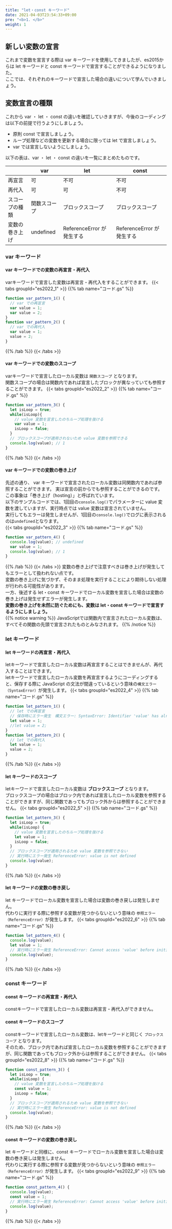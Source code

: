 ```yaml
---
title: "let・const キーワード"
date: 2021-04-03T23:54:33+09:00
pre: "<b>1. </b>"
weight: 1
---
```

## 新しい変数の宣言
これまで変数を宣言する際は var キーワードを使用してきましたが、es2015からは let キーワードと const キーワードで宣言することができるようになりました。  
ここでは、それぞれのキーワードで宣言した場合の違いについて学んでいきましょう。

## 変数宣言の種類
これから var ・ let ・ const の違いを確認していきますが、今後のコーディングは以下の前提で行うようにしましょう。
- 原則 const で宣言しましょう。
- ループ処理などの変数を更新する場合に限っては let で宣言しましょう。
- var では宣言しないようにしましょう。

以下の表は、var ・ let ・ const の違いを一覧にまとめたものです。

||  var  |  let  |  const  |
| ---- | ---- | ---- | ---- |
|  再宣言  |  可  |  不可  |  不可  |
|  再代入  |  可  |  可  |  不可  |
|  スコープの種類  |  関数スコープ  |  ブロックスコープ  |  ブロックスコープ  |
|  変数の巻き上げ  |  undefined  |  ReferenceError が発生する  | ReferenceError が発生する |

### var キーワード
#### var キーワードでの変数の再宣言・再代入
varキーワードで宣言した変数は再宣言・再代入をすることができます。
{{< tabs groupId="es2022_1" >}}
{{% tab name="コード.gs" %}}
```js
function var_pattern_1() {
  // var での再宣言
  var value = 1;
  var value = 2;
}
function var_pattern_2() {
  // var での再代入
  var value = 1;
  value = 2;
}
```
{{% /tab %}}
{{< /tabs >}}

#### var キーワードでの変数のスコープ
varキーワードで宣言したローカル変数は `関数スコープ` となります。  
関数スコープの場合は関数内であれば宣言したブロックが異なっていても参照することができます。
{{< tabs groupId="es2022_2" >}}
{{% tab name="コード.gs" %}}
```js
function var_pattern_3() {
  let isLoop = true;
  while(isLoop){
    // value 変数を宣言したのちループ処理を抜ける
    var value = 1;
    isLoop = false;
  }
  // ブロックスコープが適用されないため value 変数を参照できる
  console.log(value); // 1
}
```
{{% /tab %}}
{{< /tabs >}}

#### var キーワードでの変数の巻き上げ
先述の通り、 var キーワードで宣言されたローカル変数は同関数内であれば参照することができます。
実は宣言の前からでも参照することができるのです。  
この事象は「巻き上げ（hosting）」と呼ばれています。  
以下のサンプルコードでは、1回目の`console.log()`でパラメーターに value 変数を渡していますが、実行時点では value 変数は宣言されていません。  
実行してもエラーは発生しませんが、1回目の`console.log()`でログに表示されるのは`undefined`となります。  
{{< tabs groupId="es2022_3" >}}
{{% tab name="コード.gs" %}}
```js
function var_pattern_4() {
  console.log(value); // undefined
  var value = 1;
  console.log(value); // 1
}
```
{{% /tab %}}
{{< /tabs >}}
変数の巻き上げで注意すべきは巻き上げが発生してもエラーとして扱われない点です。  
変数の巻き上げに気づかず、そのまま処理を実行することにより期待しない処理が行われる可能性があります。  
一方、後述する let・const キーワードでローカル変数を宣言した場合は変数の巻き上げは発生せずエラーが発生します。  
**変数の巻き上げを未然に防ぐためにも、変数は let・const キーワードで宣言するようにしましょう。**  
{{% notice warning %}}
JavaScriptでは関数内で宣言されたローカル変数は、すべてその関数の先頭で宣言されたものとみなされます。
{{% /notice %}}

### let キーワード
#### let キーワードの再宣言・再代入
letキーワードで宣言したローカル変数は再宣言することはできませんが、再代入することはできます。  
letキーワードで宣言したローカル変数を再宣言するようにコーディングすると、保存する際に JavaScript の文法が間違っているという意味の`構文エラー（SyntaxError）`が発生します。
{{< tabs groupId="es2022_4" >}}
{{% tab name="コード.gs" %}}
```js
function let_pattern_1() {
  // let での再宣言
  // 保存時にエラー発生　構文エラー: SyntaxError: Identifier 'value' has already been declared
  let value = 1;
  //let value = 2;
}
function let_pattern_2() {
  // let での再代入
  let value = 1;
  value = 2;
}
```
{{% /tab %}}
{{< /tabs >}}
#### let キーワードのスコープ
letキーワードで宣言したローカル変数は **ブロックスコープ** となります。  
ブロックスコープの場合はブロック内であれば宣言したローカル変数を参照することができますが、同じ関数であってもブロック外からは参照することができません。
{{< tabs groupId="es2022_5" >}}
{{% tab name="コード.gs" %}}
```js
function let_pattern_3() {
  let isLoop = true;
  while(isLoop) {
    // value 変数を宣言したのちループ処理を抜ける
    let value = 1;
    isLoop = false;
  }
  // ブロックスコープが適用されるため value 変数を参照できない
  // 実行時にエラー発生 ReferenceError: value is not defined
  console.log(value);
}
```
{{% /tab %}}
{{< /tabs >}}

#### let キーワードの変数の巻き戻し
let キーワードでローカル変数を宣言した場合は変数の巻き戻しは発生しません。  
代わりに実行する際に参照する変数が見つからないという意味の `参照エラー（ReferenceError）`が発生します。
{{< tabs groupId="es2022_6" >}}
{{% tab name="コード.gs" %}}
```js
function let_pattern_4() {
  console.log(value);
  let value = 1;
  // 実行時にエラー発生 ReferenceError: Cannot access 'value' before initialization
  console.log(value);
}
```
{{% /tab %}}
{{< /tabs >}}

### const キーワード
#### const キーワードの再宣言・再代入
constキーワードで宣言したローカル変数は再宣言・再代入ができません。
<!--
{{< tabs groupId="es2022_7" >}}
{{% tab name="コード.gs" %}}
```js
function const_pattern_3() {
  let isLoop = true;
  while(isLoop) {
    // value 変数を宣言したのちループ処理を抜ける
    const value = 1;
    isLoop = false;
  }
  // ブロックスコープが適用されるため value 変数を参照できない
  // 実行時にエラー発生 ReferenceError: value is not defined
  console.log(value);
}
```
{{% /tab %}}
{{< /tabs >}}
-->

#### const キーワードのスコープ
constキーワードで宣言したローカル変数は、letキーワードと同じく `ブロックスコープ` となります。  
そのため、ブロック内であれば宣言したローカル変数を参照することができますが、同じ関数であってもブロック外からは参照することができません。
{{< tabs groupId="es2022_8" >}}
{{% tab name="コード.gs" %}}
```js
function const_pattern_3() {
  let isLoop = true;
  while(isLoop) {
    // value 変数を宣言したのちループ処理を抜ける
    const value = 1;
    isLoop = false;
  }
  // ブロックスコープが適用されるため value 変数を参照できない
  // 実行時にエラー発生 ReferenceError: value is not defined
  console.log(value);
}
```
{{% /tab %}}
{{< /tabs >}}

#### const キーワードの変数の巻き戻し
let キーワードと同様に、const キーワードでローカル変数を宣言した場合は変数の巻き戻しは発生しません。  
代わりに実行する際に参照する変数が見つからないという意味の `参照エラー（ReferenceError）`が発生します。
{{< tabs groupId="es2022_9" >}}
{{% tab name="コード.gs" %}}
```js
function const_pattern_4() {
  console.log(value);
  const value = 1;
  // 実行時にエラー発生 ReferenceError: Cannot access 'value' before initialization
  console.log(value);
}
```
{{% /tab %}}
{{< /tabs >}}
